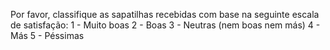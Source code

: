 Por favor, classifique as sapatilhas recebidas com base na seguinte escala de satisfação:
1 - Muito boas
2 - Boas
3 - Neutras (nem boas nem más)
4 - Más
5 - Péssimas